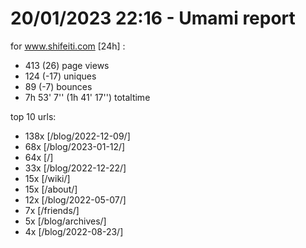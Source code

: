 # 20/01/2023 22:16 - Umami report
for www.shifeiti.com [24h] :

 - 413 (26) page views
 - 124 (-17) uniques
 - 89 (-7) bounces
 - 7h 53' 7'' (1h 41' 17'') totaltime


top 10 urls:
 - 138x [/blog/2022-12-09/]
 - 68x [/blog/2023-01-12/]
 - 64x [/]
 - 33x [/blog/2022-12-22/]
 - 15x [/wiki/]
 - 15x [/about/]
 - 12x [/blog/2022-05-07/]
 - 7x [/friends/]
 - 5x [/blog/archives/]
 - 4x [/blog/2022-08-23/]


